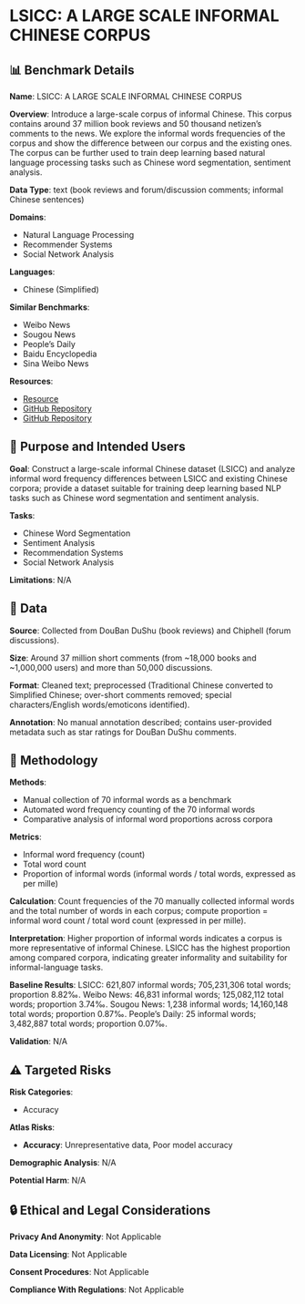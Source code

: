 # LSICC: A LARGE SCALE INFORMAL CHINESE CORPUS

## 📊 Benchmark Details

**Name**: LSICC: A LARGE SCALE INFORMAL CHINESE CORPUS

**Overview**: Introduce a large-scale corpus of informal Chinese. This corpus contains around 37 million book reviews and 50 thousand netizen’s comments to the news. We explore the informal words frequencies of the corpus and show the difference between our corpus and the existing ones. The corpus can be further used to train deep learning based natural language processing tasks such as Chinese word segmentation, sentiment analysis.

**Data Type**: text (book reviews and forum/discussion comments; informal Chinese sentences)

**Domains**:
- Natural Language Processing
- Recommender Systems
- Social Network Analysis

**Languages**:
- Chinese (Simplified)

**Similar Benchmarks**:
- Weibo News
- Sougou News
- People’s Daily
- Baidu Encyclopedia
- Sina Weibo News

**Resources**:
- [Resource](https://arxiv.org/abs/1811.10167)
- [GitHub Repository](https://github.com/JaniceZhao/Douban-Dushu-Dataset.git)
- [GitHub Repository](https://github.com/JaniceZhao/Chinese-Forum-Corpus.git)

## 🎯 Purpose and Intended Users

**Goal**: Construct a large-scale informal Chinese dataset (LSICC) and analyze informal word frequency differences between LSICC and existing Chinese corpora; provide a dataset suitable for training deep learning based NLP tasks such as Chinese word segmentation and sentiment analysis.

**Tasks**:
- Chinese Word Segmentation
- Sentiment Analysis
- Recommendation Systems
- Social Network Analysis

**Limitations**: N/A

## 💾 Data

**Source**: Collected from DouBan DuShu (book reviews) and Chiphell (forum discussions).

**Size**: Around 37 million short comments (from ~18,000 books and ~1,000,000 users) and more than 50,000 discussions.

**Format**: Cleaned text; preprocessed (Traditional Chinese converted to Simplified Chinese; over-short comments removed; special characters/English words/emoticons identified).

**Annotation**: No manual annotation described; contains user-provided metadata such as star ratings for DouBan DuShu comments.

## 🔬 Methodology

**Methods**:
- Manual collection of 70 informal words as a benchmark
- Automated word frequency counting of the 70 informal words
- Comparative analysis of informal word proportions across corpora

**Metrics**:
- Informal word frequency (count)
- Total word count
- Proportion of informal words (informal words / total words, expressed as per mille)

**Calculation**: Count frequencies of the 70 manually collected informal words and the total number of words in each corpus; compute proportion = informal word count / total word count (expressed in per mille).

**Interpretation**: Higher proportion of informal words indicates a corpus is more representative of informal Chinese. LSICC has the highest proportion among compared corpora, indicating greater informality and suitability for informal-language tasks.

**Baseline Results**: LSICC: 621,807 informal words; 705,231,306 total words; proportion 8.82‰. Weibo News: 46,831 informal words; 125,082,112 total words; proportion 3.74‰. Sougou News: 1,238 informal words; 14,160,148 total words; proportion 0.87‰. People’s Daily: 25 informal words; 3,482,887 total words; proportion 0.07‰.

**Validation**: N/A

## ⚠️ Targeted Risks

**Risk Categories**:
- Accuracy

**Atlas Risks**:
- **Accuracy**: Unrepresentative data, Poor model accuracy

**Demographic Analysis**: N/A

**Potential Harm**: N/A

## 🔒 Ethical and Legal Considerations

**Privacy And Anonymity**: Not Applicable

**Data Licensing**: Not Applicable

**Consent Procedures**: Not Applicable

**Compliance With Regulations**: Not Applicable
